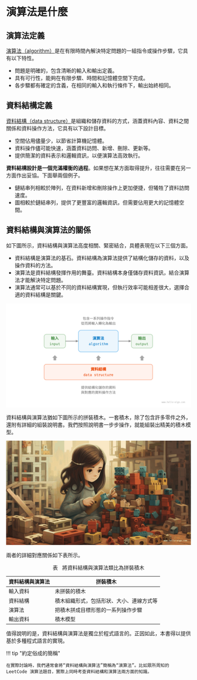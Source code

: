 # 演算法是什麼

## 演算法定義

<u>演算法（algorithm）</u>是在有限時間內解決特定問題的一組指令或操作步驟，它具有以下特性。

- 問題是明確的，包含清晰的輸入和輸出定義。
- 具有可行性，能夠在有限步驟、時間和記憶體空間下完成。
- 各步驟都有確定的含義，在相同的輸入和執行條件下，輸出始終相同。

## 資料結構定義

<u>資料結構（data structure）</u>是組織和儲存資料的方式，涵蓋資料內容、資料之間關係和資料操作方法，它具有以下設計目標。

- 空間佔用儘量少，以節省計算機記憶體。
- 資料操作儘可能快速，涵蓋資料訪問、新增、刪除、更新等。
- 提供簡潔的資料表示和邏輯資訊，以便演算法高效執行。

**資料結構設計是一個充滿權衡的過程**。如果想在某方面取得提升，往往需要在另一方面作出妥協。下面舉兩個例子。

- 鏈結串列相較於陣列，在資料新增和刪除操作上更加便捷，但犧牲了資料訪問速度。
- 圖相較於鏈結串列，提供了更豐富的邏輯資訊，但需要佔用更大的記憶體空間。

## 資料結構與演算法的關係

如下圖所示，資料結構與演算法高度相關、緊密結合，具體表現在以下三個方面。

- 資料結構是演算法的基石。資料結構為演算法提供了結構化儲存的資料，以及操作資料的方法。
- 演算法是資料結構發揮作用的舞臺。資料結構本身僅儲存資料資訊，結合演算法才能解決特定問題。
- 演算法通常可以基於不同的資料結構實現，但執行效率可能相差很大，選擇合適的資料結構是關鍵。

![資料結構與演算法的關係](what_is_dsa.assets/relationship_between_data_structure_and_algorithm.png)

資料結構與演算法猶如下圖所示的拼裝積木。一套積木，除了包含許多零件之外，還附有詳細的組裝說明書。我們按照說明書一步步操作，就能組裝出精美的積木模型。

![拼裝積木](what_is_dsa.assets/assembling_blocks.png)

兩者的詳細對應關係如下表所示。

<p align="center"> 表 <id> &nbsp; 將資料結構與演算法類比為拼裝積木 </p>

| 資料結構與演算法 | 拼裝積木                                 |
| -------------- | ---------------------------------------- |
| 輸入資料       | 未拼裝的積木                             |
| 資料結構       | 積木組織形式，包括形狀、大小、連線方式等 |
| 演算法           | 把積木拼成目標形態的一系列操作步驟       |
| 輸出資料       | 積木模型                                 |

值得說明的是，資料結構與演算法是獨立於程式語言的。正因如此，本書得以提供基於多種程式語言的實現。

!!! tip "約定俗成的簡稱"

    在實際討論時，我們通常會將“資料結構與演算法”簡稱為“演算法”。比如眾所周知的 LeetCode 演算法題目，實際上同時考查資料結構和演算法兩方面的知識。
